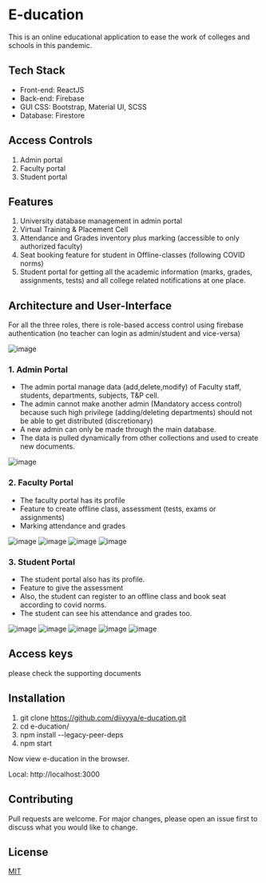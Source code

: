 # E-ducation
This is an online educational application to ease the work of colleges and schools in this pandemic.

## Tech Stack
- Front-end: ReactJS
- Back-end: Firebase
- GUI CSS: Bootstrap, Material UI, SCSS
- Database: Firestore

## Access Controls
1. Admin portal
2. Faculty portal
3. Student portal

## Features
1. University database management in admin portal
2. Virtual Training & Placement Cell
3. Attendance and Grades inventory plus marking (accessible to only authorized faculty)
4. Seat booking feature for student in Offline-classes (following COVID norms)
5. Student portal for getting all the academic information (marks, grades, assignments, tests) and all college related notifications at one place.

## Architecture and User-Interface

For all the three roles, there is role-based access control using firebase authentication (no teacher can login as admin/student and vice-versa)

![image](https://user-images.githubusercontent.com/68610804/143624395-5c842d6f-8e8a-45e3-89ec-38f901b03350.png)

### 1. Admin Portal
- The admin portal manage data (add,delete,modify) of Faculty staff, students, departments, subjects, T&P cell.
- The admin cannot make another admin (Mandatory access control) because such high privilege (adding/deleting departments) should not be able to get distributed (discretionary)
- A new admin can only be made through the main database.
- The data is pulled dynamically from other collections and used to create new documents.

![image](https://user-images.githubusercontent.com/68610804/143624900-bf968ea7-92ea-4dc1-9d11-4463a4cf37e7.png)

### 2. Faculty Portal
- The faculty portal has its profile
- Feature to create offline class, assessment (tests, exams or assignments)
- Marking attendance and grades

![image](https://user-images.githubusercontent.com/68610804/143625523-f4fb28bd-bdc0-4942-b6e9-ad6dfb278ac5.png)
![image](https://user-images.githubusercontent.com/68610804/143625563-3a82b447-32d0-421a-80f8-1a175127460b.png)
![image](https://user-images.githubusercontent.com/68610804/143625587-9abab24d-d2e5-410a-ad24-85ce7b3107cc.png)
![image](https://user-images.githubusercontent.com/68610804/143625604-9f19cf42-d4e7-4221-9384-75e583f111ec.png)


### 3. Student Portal
- The student portal also has its profile.
- Feature to give the assessment
- Also, the student can register to an offline class and book seat according to covid norms.
- The student can see his attendance and grades too.

![image](https://user-images.githubusercontent.com/68610804/143625753-cc371c3a-f7d2-4bda-a0c7-c81f12e1bc85.png)
![image](https://user-images.githubusercontent.com/68610804/143625664-c09f4ddf-afb0-43e9-87ce-ffb3adbd2fec.png)
![image](https://user-images.githubusercontent.com/68610804/143625703-451ad91a-2b87-42d1-abb8-4c4f69b1e98c.png)
![image](https://user-images.githubusercontent.com/68610804/143625731-f996d514-1c12-446d-9e25-7978625cd72a.png)
![image](https://user-images.githubusercontent.com/68610804/143625771-17ffed0a-cad3-4343-8868-bb88fcb60758.png)


## Access keys
please check the supporting documents

## Installation
1. git clone https://github.com/diivyya/e-ducation.git
2. cd e-ducation/
3. npm install --legacy-peer-deps
4. npm start

Now view e-ducation in the browser.

  Local:            http://localhost:3000

## Contributing
Pull requests are welcome. For major changes, please open an issue first to discuss what you would like to change.


## License
[MIT](https://choosealicense.com/licenses/mit/)
